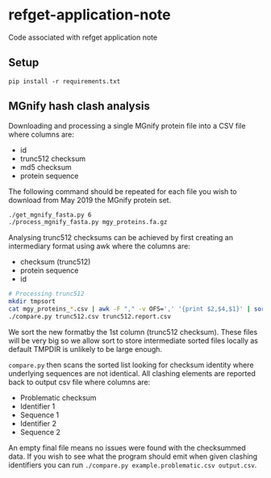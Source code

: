 # refget-application-note

Code associated with refget application note

## Setup

```
pip install -r requirements.txt
```

## MGnify hash clash analysis

Downloading and processing a single MGnify protein file into a CSV file where columns are:

- id
- trunc512 checksum
- md5 checksum
- protein sequence

The following command should be repeated for each file you wish to download from May 2019 the MGnify protein set.

```bash
./get_mgnify_fasta.py 6
./process_mgnify_fasta.py mgy_proteins.fa.gz
```

Analysing trunc512 checksums can be achieved by first creating an intermediary format using awk where the columns are:

- checksum (trunc512)
- protein sequence
- id

```bash
# Processing trunc512
mkdir tmpsort
cat mgy_proteins_*.csv | awk -F "," -v OFS=',' '{print $2,$4,$1}' | sort -k1,1 --temporary-directory=$PWD/tmpsort > trunc512.csv
./compare.py trunc512.csv trunc512.report.csv
```

We sort the new formatby the 1st column (trunc512 checksum). These files will be very big so we allow sort to store intermediate sorted files locally as default TMPDIR is unlikely to be large enough.

`compare.py` then scans the sorted list looking for checksum identity where underlying sequences are not identical. All clashing elements are reported back to output csv file where columns are:

- Problematic checksum
- Identifier 1
- Sequence 1
- Identifier 2
- Sequence 2

An empty final file means no issues were found with the checksummed data. If you wish to see what the program should emit when given clashing identifiers you can run `./compare.py example.problematic.csv output.csv`.
